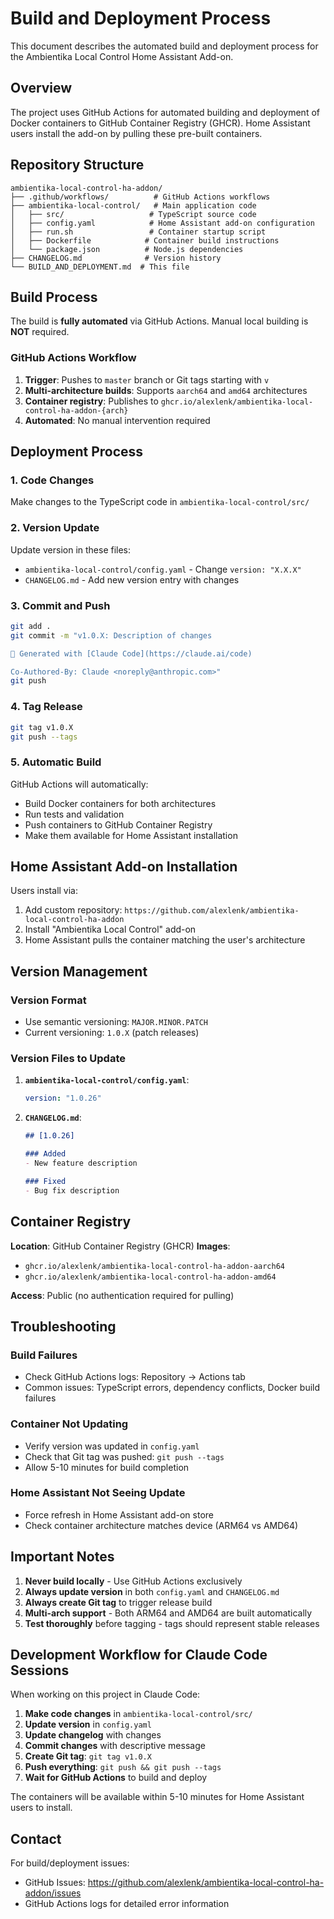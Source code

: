 # Build and Deployment Process

This document describes the automated build and deployment process for the Ambientika Local Control Home Assistant Add-on.

## Overview

The project uses GitHub Actions for automated building and deployment of Docker containers to GitHub Container Registry (GHCR). Home Assistant users install the add-on by pulling these pre-built containers.

## Repository Structure

```
ambientika-local-control-ha-addon/
├── .github/workflows/          # GitHub Actions workflows
├── ambientika-local-control/   # Main application code
│   ├── src/                   # TypeScript source code
│   ├── config.yaml            # Home Assistant add-on configuration
│   ├── run.sh                 # Container startup script
│   ├── Dockerfile            # Container build instructions
│   └── package.json          # Node.js dependencies
├── CHANGELOG.md              # Version history
└── BUILD_AND_DEPLOYMENT.md  # This file
```

## Build Process

The build is **fully automated** via GitHub Actions. Manual local building is **NOT** required.

### GitHub Actions Workflow

1. **Trigger**: Pushes to `master` branch or Git tags starting with `v`
2. **Multi-architecture builds**: Supports `aarch64` and `amd64` architectures
3. **Container registry**: Publishes to `ghcr.io/alexlenk/ambientika-local-control-ha-addon-{arch}`
4. **Automated**: No manual intervention required

## Deployment Process

### 1. Code Changes

Make changes to the TypeScript code in `ambientika-local-control/src/`

### 2. Version Update

Update version in these files:
- `ambientika-local-control/config.yaml` - Change `version: "X.X.X"`
- `CHANGELOG.md` - Add new version entry with changes

### 3. Commit and Push

```bash
git add .
git commit -m "v1.0.X: Description of changes

🤖 Generated with [Claude Code](https://claude.ai/code)

Co-Authored-By: Claude <noreply@anthropic.com>"
git push
```

### 4. Tag Release

```bash
git tag v1.0.X
git push --tags
```

### 5. Automatic Build

GitHub Actions will automatically:
- Build Docker containers for both architectures
- Run tests and validation
- Push containers to GitHub Container Registry
- Make them available for Home Assistant installation

## Home Assistant Add-on Installation

Users install via:
1. Add custom repository: `https://github.com/alexlenk/ambientika-local-control-ha-addon`
2. Install "Ambientika Local Control" add-on
3. Home Assistant pulls the container matching the user's architecture

## Version Management

### Version Format
- Use semantic versioning: `MAJOR.MINOR.PATCH`
- Current versioning: `1.0.X` (patch releases)

### Version Files to Update
1. **`ambientika-local-control/config.yaml`**:
   ```yaml
   version: "1.0.26"
   ```

2. **`CHANGELOG.md`**:
   ```markdown
   ## [1.0.26]
   
   ### Added
   - New feature description
   
   ### Fixed
   - Bug fix description
   ```

## Container Registry

**Location**: GitHub Container Registry (GHCR)
**Images**:
- `ghcr.io/alexlenk/ambientika-local-control-ha-addon-aarch64`
- `ghcr.io/alexlenk/ambientika-local-control-ha-addon-amd64`

**Access**: Public (no authentication required for pulling)

## Troubleshooting

### Build Failures
- Check GitHub Actions logs: Repository → Actions tab
- Common issues: TypeScript errors, dependency conflicts, Docker build failures

### Container Not Updating
- Verify version was updated in `config.yaml`
- Check that Git tag was pushed: `git push --tags`
- Allow 5-10 minutes for build completion

### Home Assistant Not Seeing Update
- Force refresh in Home Assistant add-on store
- Check container architecture matches device (ARM64 vs AMD64)

## Important Notes

1. **Never build locally** - Use GitHub Actions exclusively
2. **Always update version** in both `config.yaml` and `CHANGELOG.md`
3. **Always create Git tag** to trigger release build
4. **Multi-arch support** - Both ARM64 and AMD64 are built automatically
5. **Test thoroughly** before tagging - tags should represent stable releases

## Development Workflow for Claude Code Sessions

When working on this project in Claude Code:

1. **Make code changes** in `ambientika-local-control/src/`
2. **Update version** in `config.yaml`
3. **Update changelog** with changes
4. **Commit changes** with descriptive message
5. **Create Git tag**: `git tag v1.0.X`
6. **Push everything**: `git push && git push --tags`
7. **Wait for GitHub Actions** to build and deploy

The containers will be available within 5-10 minutes for Home Assistant users to install.

## Contact

For build/deployment issues:
- GitHub Issues: https://github.com/alexlenk/ambientika-local-control-ha-addon/issues
- GitHub Actions logs for detailed error information